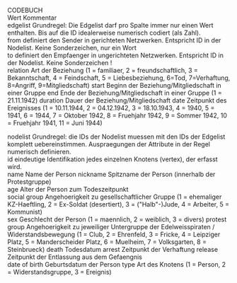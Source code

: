 CODEBUCH												
Wert	Kommentar											
edgelist	Grundregel: Die Edgelist darf pro Spalte immer nur einen Wert enthalten. Bis auf die ID idealerweise numerisch codiert (als Zahl).											
from	definiert den Sender in gerichteten Netzwerken. Entspricht ID in der Nodelist. Keine Sonderzeichen, nur ein Wort											
to	definiert den Empfaenger in ungerichteten Netzwerken. Entspricht ID in der Nodelist. Keine Sonderzeichen !	
relation  Art der Beziehung (1 = familiaer, 2 = freundschaftlich, 3 = Bekanntschaft, 4 = Feindschaft, 5 = Liebesbeziehung, 6=Tod, 7=Verhaftung, 8=Angriff, 9=Mitgliedschaft)
start Beginn der Beziehung/Mitgliedschaft in einer Gruppe
end Ende der Beziehung/Mitgliedschaft in einer Gruppe (1 = 21.11.1942)
duration Dauer der Beziehung/Mitgliedschaft
date Zeitpunkt des Ereignisses (1 = 10.11.1944, 2 = 04.12.1942, 3 = 18.10.1943, 4 = 1940, 5 = 1941, 6 = 1944, 7 = Oktober 1942, 8 = Fruehjahr 1942, 9 = Sommer 1942, 10 = Fruehjahr 1941, 11 = Juni 1944)

nodelist	Grundregel: die IDs der Nodelist muessen mit den IDs der Edgelist komplett uebereinstimmen. Auspraegungen der Attribute in der Regel numerisch definieren.											
id	eindeutige Identifikation jedes einzelnen Knotens (vertex), der erfasst wird.											
name	Name der Person	
nickname	Spitzname der Person (innerhalb der Protestgruppe)									
age	Alter der Person zum Todeszeitpunkt 										
social group	Angehoerigkeit zu gesellschaftlicher Gruppe (1 = ehemaliger KZ-Haeftling, 2 = Ex-Soldat (desertiert), 3 = ("Halb"-)Jude, 4 = Arbeiter, 5 = Kommunist)	
sex Geschlecht der Person (1 = maennlich, 2 = weiblich, 3 = divers)
protest group Angehoerigkeit zu jeweiliger Untergruppe der Edelweisspiraten / Widerstandsbewegung (1 = Club, 2 = Ehrenfeld, 3 = Fricke, 4 = Leipziger Platz, 5 = Manderscheider Platz, 6 = Muelheim, 7 = Volksgarten, 8 = Steinbrueck)
death	Todesdatum
arrest Zeitpunkt der Verhaftung
release Zeitpunkt der Entlassung aus dem Gefaengnis																				
date of birth Geburtsdatum der Person
type Art des Knotens (1 = Person, 2 = Widerstandsgruppe, 3 = Ereignis)
